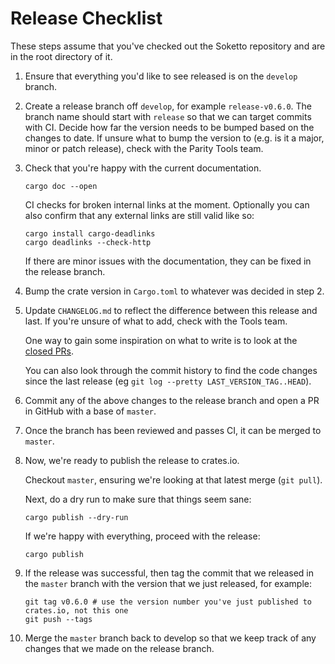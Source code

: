 # Release Checklist

These steps assume that you've checked out the Soketto repository and are in the root directory of it.

1.  Ensure that everything you'd like to see released is on the `develop` branch.

2.  Create a release branch off `develop`, for example `release-v0.6.0`. The branch name should start with `release`
    so that we can target commits with CI. Decide how far the version needs to be bumped based on the changes to date.
    If unsure what to bump the version to (e.g. is it a major, minor or patch release), check with the Parity Tools team.

3.  Check that you're happy with the current documentation.

    ```
    cargo doc --open
    ```

    CI checks for broken internal links at the moment. Optionally you can also confirm that any external links
    are still valid like so:

    ```
    cargo install cargo-deadlinks
    cargo deadlinks --check-http
    ```

    If there are minor issues with the documentation, they can be fixed in the release branch.

4.  Bump the crate version in `Cargo.toml` to whatever was decided in step 2.

5.  Update `CHANGELOG.md` to reflect the difference between this release and last. If you're unsure of
    what to add, check with the Tools team.

    One way to gain some inspiration on what to write is to look at the [closed PRs](https://github.com/paritytech/soketto/pulls?q=is%3Apr+is%3Aclosed).

    You can also look through the commit history to find the code changes since the last release (eg `git log --pretty LAST_VERSION_TAG..HEAD`).

6.  Commit any of the above changes to the release branch and open a PR in GitHub with a base of `master`.

7.  Once the branch has been reviewed and passes CI, it can be merged to `master`.

8.  Now, we're ready to publish the release to crates.io.

    Checkout `master`, ensuring we're looking at that latest merge (`git pull`).

    Next, do a dry run to make sure that things seem sane:
    ```
    cargo publish --dry-run
    ```

    If we're happy with everything, proceed with the release:
    ```
    cargo publish
    ```

9.  If the release was successful, then tag the commit that we released in the `master` branch with the
    version that we just released, for example:

    ```
    git tag v0.6.0 # use the version number you've just published to crates.io, not this one
    git push --tags
    ```

10. Merge the `master` branch back to develop so that we keep track of any changes that we made on
    the release branch.
